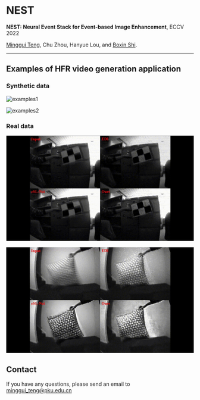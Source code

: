 # NEST

**NEST: Neural Event Stack for Event-based Image Enhancement**, ECCV 2022

[Minggui Teng](https://tengminggui.cn/), Chu Zhou, Hanyue Lou, and [Boxin Shi](https://ci.idm.pku.edu.cn/).

___
## Examples of HFR video generation application
### Synthetic data
![examples1](./results/example-v1.gif)

![examples2](./results/example-v2.gif)
### Real data
![examples3](./results/example-v3.gif)

![examples4](./results/example-v4.gif)

## Contact
If you have any questions, please send an email to minggui_teng@pku.edu.cn